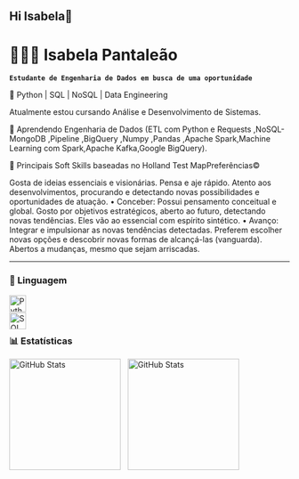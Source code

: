 ## Hi Isabela👋

<!--
**isabelaP07/isabelaP07** is a ✨ _special_ ✨ repository because its `README.md` (this file) appears on your GitHub profile.

Here are some ideas to get you started:

- 🔭 I’m currently working on Data Python | SQL | NoSQL | Data Engineering
- 🌱 I’m currently learning ...
- 👯 I’m looking to collaborate on ...
- 🤔 I’m looking for help with ...
- 💬 Ask me about ...
- 📫 How to reach me: ...
- 😄 Pronouns: ...
- ⚡ Fun fact: ...
-->

# 👩🏻‍💻 Isabela Pantaleão

**`Estudante de Engenharia de Dados em busca de uma oportunidade `**

 🔭 Python | SQL | NoSQL | Data Engineering
 
 Atualmente estou cursando Análise e Desenvolvimento de Sistemas.

 🌱 Aprendendo 
Engenharia de Dados (ETL com Python e Requests ,NoSQL- MongoDB ,Pipeline ,BigQuery ,Numpy ,Pandas ,Apache Spark,Machine Learning com Spark,Apache Kafka,Google BigQuery).

💬 Principais Soft Skills baseadas no Holland Test
MapPreferências©

Gosta de ideias essenciais e visionárias. Pensa e aje rápido. Atento aos desenvolvimentos, procurando e detectando novas possibilidades e oportunidades de atuação.
• Conceber: Possui pensamento conceitual e global. Gosto por objetivos estratégicos, aberto ao futuro, detectando novas tendências. Eles vão ao essencial com espírito sintético.
• Avanço: Integrar e impulsionar as novas tendências detectadas. Preferem escolher novas opções e descobrir novas formas de alcançá-las (vanguarda). Abertos a mudanças, mesmo que sejam arriscadas.

---

### 🤖 Linguagem


<img 
    align="left" 
    alt="Python" 
    title="Python"
    width="30px" 
    style="padding-right: 10px;" 
    src="https://cdn.jsdelivr.net/gh/devicons/devicon@latest/icons/python/python-original.svg" 
/>
<br/>

<img 
    align="left" 
    alt="SQL" 
    title="SQL"
    width="30px" 
    style="padding-right: 10px;" 
    src="https://cdn.jsdelivr.net/gh/devicons/devicon@latest/icons/sqldeveloper/sqldeveloper-plain.svg" />
          
        
<br/>
          

          



### 📊 Estatísticas

<p>
  <img 
    align="left" 
    alt="GitHub Stats" 
    height="200" 
    style="padding-right: 10px;" 
    src="https://github-readme-stats.vercel.app/api?username=isabelaP07&show_icons=true&theme=tokyonight&include_all_commits=true&locale=pt-br" 
  />

<img 
      align="left" 
      alt="GitHub Stats" 
      height="200" 
      src="https://github-readme-stats.vercel.app/api/top-langs/?username=isabelaP07&theme=tokyonight&layout=compact&custom_title=Tecnologias&langs_count=9" 
  />

</p>

